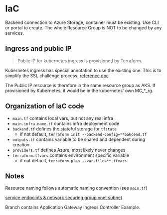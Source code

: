 # IaC

Backend connection to Azure Storage, container must be existing. Use CLI or portal to create. The whole Resource Group is NOT to be changed by any services.

## Ingress and public IP

> Public IP for kubernetes ingress is provisioned by Terraform.

Kubernetes ingress has special annotation to use the existing one. This is to simplify the SSL challenge process. [reference doc](https://learn.microsoft.com/en-us/azure/aks/static-ip)

The Public IP resource is therefore in the same resource group as AKS. If provisioned by Kubernetes, it would be in the kubernetes' own MC_*_rg.


## Organization of IaC code

- `main.tf` contains local vars, but not any real infra
- `main.infra.name.tf` contains infra deployment code
- `backend.tf` defines the stateful storage for `tfstate`
  - if not default, `terraform init --backend-config=**bakcend.tf`
- `outputs.tf` contains variable to be shared and dependent during creation
- `providers.tf` defines Azure, most likely never changes
- `terraform.tfvars` contains environment specific variable
  - if not default,  `terraform plan --var-file=**.tfvars`

## Notes

Resource naming follows automatic naming convention (see `main.tf`)

[service endpoints & network securing group vnet subnet](https://registry.terraform.io/providers/hashicorp/azurerm/latest/docs/resources/virtual_network)

Branch contains Application Gateway Ingress Controller Example.


